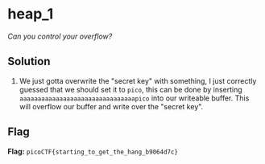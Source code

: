 # heap_1
*Can you control your overflow?*

## Solution
1. We just gotta overwrite the "secret key" with something, I just correctly guessed that we should set it to `pico`, this can be done by inserting `aaaaaaaaaaaaaaaaaaaaaaaaaaaaaaaapico` into our writeable buffer. This will overflow our buffer and write over the "secret key".


## Flag
**Flag:** `picoCTF{starting_to_get_the_hang_b9064d7c}`
